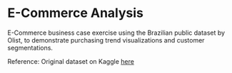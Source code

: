 # E-Commerce Analysis

E-Commerce business case exercise using the Brazilian public dataset by Olist, to demonstrate purchasing trend visualizations and customer segmentations.

Reference: Original dataset on Kaggle [here](https://www.kaggle.com/datasets/olistbr/brazilian-ecommerce) 
